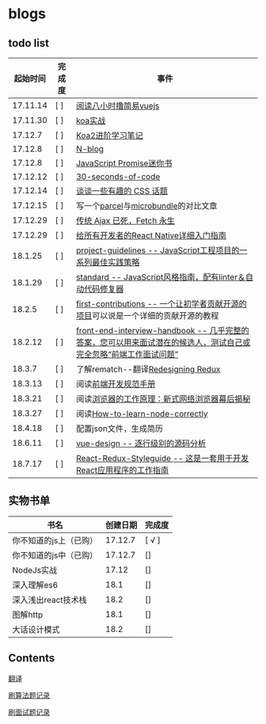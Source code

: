 # blogs
## todo list


起始时间 | 完成度 | 事件
---- | ---| ---
17.11.14 | [ ] | [阅读八小时撸简易vuejs](http://blog.csdn.net/lihongxun945/article/category/7259172)
17.11.30 | [ ] | [koa实战](http://book.apebook.org/minghe/koa-action/start/debug.html)
17.12.7 | [ ] | [Koa2进阶学习笔记](https://chenshenhai.github.io/koa2-note/)
17.12.8 | [ ] | [N-blog](https://github.com/nswbmw/N-blog)
17.12.8 | [ ] | [JavaScript Promise迷你书](http://liubin.org/promises-book/)
17.12.12 | [ ] | [30-seconds-of-code](https://github.com/Chalarangelo/30-seconds-of-code)
17.12.14 | [ ] | [谈谈一些有趣的 CSS 话题](https://github.com/chokcoco/iCSS)
17.12.15 | [  ] |写一个[parcel](https://github.com/parcel-bundler/parcel)与[microbundle](https://github.com/developit/microbundle)的对比文章
17.12.29 | [  ] |[传统 Ajax 已死，Fetch 永生](https://segmentfault.com/a/1190000003810652)
17.12.29 | [  ] |[给所有开发者的React Native详细入门指南](https://juejin.im/post/5898388b128fe1006cb943e3#heading-9)
18.1.25 | [  ] |[project-guidelines -- JavaScript工程项目的一系列最佳实践策略](https://github.com/wearehive/project-guidelines/blob/master/README-zh.md#consistent-dev-environments)
18.1.29 | [  ] |[standard -- JavaScript风格指南，配有linter＆自动代码修复器](https://github.com/standard/standard/blob/master/docs/README-zhcn.md)
18.2.5 | [  ] |[first-contributions -- 一个让初学者贡献开源的项目](https://github.com/Roshanjossey/first-contributions)可以说是一个详细的贡献开源的教程
18.2.12|[ ] |[front-end-interview-handbook -- 几乎完整的答案，您可以用来面试潜在的候选人，测试自己或完全忽略“前端工作面试问题”](https://github.com/yangshun/front-end-interview-handbook)
18.3.7 | [ ]|了解rematch--翻译[Redesigning Redux](https://hackernoon.com/redesigning-redux-b2baee8b8a38)
18.3.13 |[ ]|阅读[前端开发规范手册](https://github.com/jawil/blog/issues/4#issuecomment-372111231)
18.3.21 |[ ]|阅读[浏览器的工作原理：新式网络浏览器幕后揭秘](https://www.html5rocks.com/zh/tutorials/internals/howbrowserswork/)
18.3.27 |[ ]|阅读[How-to-learn-node-correctly](https://github.com/i5ting/How-to-learn-node-correctly/)
18.4.18|[ ]|配置json文件，生成简历
18.6.11|[ ]|[vue-design -- 逐行级别的源码分析 ](https://github.com/HcySunYang/vue-design)
18.7.17|[ ]|[React-Redux-Styleguide -- 这是一套用于开发React应用程序的工作指南](https://github.com/iraycd/React-Redux-Styleguide)

## 实物书单

书名 | 创建日期 | 完成度 
--- | ---- | --- 
你不知道的js上（已购）| 17.12.7 |[ √ ]
你不知道的js中（已购）| 17.12.7 |[]
NodeJs实战| 17.12|[]
深入理解es6| 18.1 |[]
深入浅出react技术栈| 18.2 |[]
图解http| 18.1 |[]
大话设计模式| 18.2|[]


## Contents
[翻译](https://github.com/mytac/blogs/tree/master/%E7%BF%BB%E8%AF%91)

[刷算法题记录](https://github.com/mytac/blogs/tree/master/%E5%88%B7%E9%A2%98)

[刷面试题记录](https://github.com/mytac/blogs/blob/master/%E9%9D%A2%E8%AF%95%E9%A2%98/%E7%9B%AE%E5%BD%95.md)
